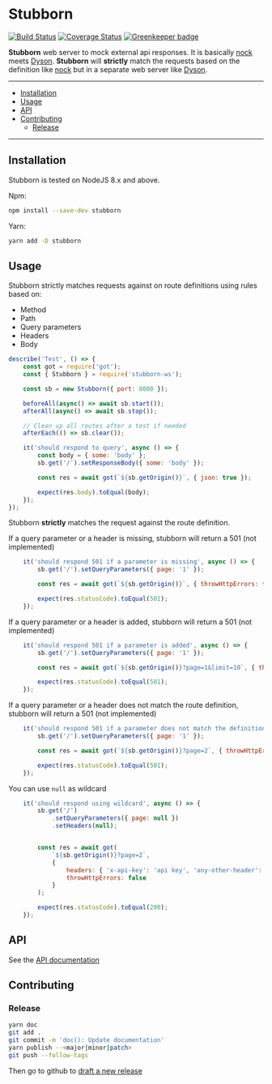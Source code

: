 # Stubborn 
[![Build Status](https://travis-ci.org/ybonnefond/stubborn.svg?branch=master)](https://travis-ci.org/ybonnefond/stubborn) [![Coverage Status](https://coveralls.io/repos/github/ybonnefond/stubborn/badge.svg?branch=master)](https://coveralls.io/github/ybonnefond/stubborn?branch=master) [![Greenkeeper badge](https://badges.greenkeeper.io/ybonnefond/stubborn.svg)](https://greenkeeper.io/)

**Stubborn** web server to mock external api responses. It is basically [nock](https://github.com/nock/nock) meets [Dyson](https://github.com/webpro/dyson). **Stubborn** will **strictly** match the requests based on the definition like [nock](https://github.com/nock/nock) but in a separate web server like [Dyson](https://github.com/webpro/dyson).

<hr />

- [Installation](#installation)
- [Usage](#usage)
- [API](#api)
- [Contributing](#contributing)
  * [Release](#release)

<hr />

## Installation

Stubborn is tested on NodeJS 8.x and above.

Npm:
```bash
npm install --save-dev stubborn
```

Yarn:
```bash
yarn add -D stubborn
```

## Usage


Stubborn strictly matches requests against on route definitions using rules based on:
- Method
- Path
- Query parameters
- Headers
- Body

```javascript
describe('Test', () => {
    const got = require('got');
    const { Stubborn } = require('stubborn-ws');

    const sb = new Stubborn({ port: 8080 });

    beforeAll(async() => await sb.start());
    afterAll(async() => await sb.stop());

    // Clean up all routes after a test if needed
    afterEach(() => sb.clear());

    it('should respond to query', async () => {
        const body = { some: 'body' };
        sb.get('/').setResponseBody({ some: 'body' });

        const res = await got(`${sb.getOrigin()}`, { json: true });

        expect(res.body).toEqual(body);
    });
});
```

Stubborn **strictly** matches the request against the route definition. 

If a query parameter or a header is missing, stubborn will return a 501 (not implemented)

```javascript
    it('should respond 501 if a parameter is missing', async () => {
        sb.get('/').setQueryParameters({ page: '1' });

        const res = await got(`${sb.getOrigin()}`, { throwHttpErrors: false });

        expect(res.statusCode).toEqual(501);
    });
```

If a query parameter or a header is added, stubborn will return a 501 (not implemented)

```javascript
    it('should respond 501 if a parameter is added', async () => {
        sb.get('/').setQueryParameters({ page: '1' });

        const res = await got(`${sb.getOrigin()}?page=1&limit=10`, { throwHttpErrors: false });

        expect(res.statusCode).toEqual(501);
    });
```

If a query parameter or a header does not match the route definition, stubborn will return a 501 (not implemented)

```javascript
    it('should respond 501 if a parameter does not match the definition', async () => {
        sb.get('/').setQueryParameters({ page: '1' });

        const res = await got(`${sb.getOrigin()}?page=2`, { throwHttpErrors: false });

        expect(res.statusCode).toEqual(501);
    });
```

You can use `null` as wildcard

```javascript
    it('should respond using wildcard', async () => {
        sb.get('/')
            .setQueryParameters({ page: null })
            .setHeaders(null);


        const res = await got(
            `${sb.getOrigin()}?page=2`, 
            { 
                headers: { 'x-api-key': 'api key', 'any-other-header': 'stuff' }, 
                throwHttpErrors: false 
            }
        );

        expect(res.statusCode).toEqual(200);
    });
```

## API

See the [API documentation](doc/API.md)

## Contributing

### Release

```bash
yarn doc
git add .
git commit -m 'doc(): Update documentation'
yarn publish --<major|minor|patch>
git push --follow-tags
```

Then go to github to [draft a new release](https://github.com/ybonnefond/stubborn/releases/new) 
